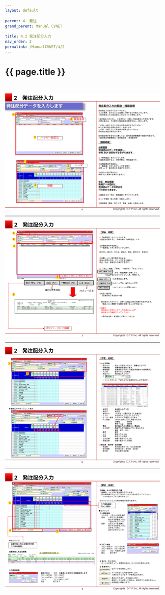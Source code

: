 ```yaml
---
layout: default

parent: 4. 発注
grand_parent: Manual CVNET

title: 4.2 発注配分入力
nav_order: 2
permalink: /ManualCVNET/4/2
---
```


# {{ page.title }} <br/><br/>

<a href="/img/Hacchu/HC7.PNG" target="_blank">
<img src="/img/Hacchu/HC7.PNG" alt="login image"></a>

---

<a href="/img/Hacchu/HC8.PNG" target="_blank">
<img src="/img/Hacchu/HC8.PNG" alt="login image"></a>

---

<a href="/img/Hacchu/HC9.PNG" target="_blank">
<img src="/img/Hacchu/HC9.PNG" alt="login image"></a>

---

<a href="/img/Hacchu/HC10.PNG" target="_blank">
<img src="/img/Hacchu/HC10.PNG" alt="login image"></a>